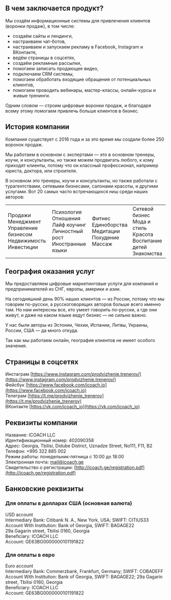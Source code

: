 ## В чем заключается продукт?

Мы создём информационные системы для привлечения клиентов (воронки продаж), в том числе:

- создаём сайты и лендинги,
- настраиваем чат-ботов,
- настраиваем и запускаем рекламу в Facebook, Instagram и ВКонтакте,
- ведём страницы в соцсетях,
- создаём рекламные рассылки,
- помогаем записать продающее видео,
- подключаем CRM системы,
- помогаем обработать входящие обращения от потенциальных клиентов,
- помогаем проводить вебинары, мастер-классы, онлайн-курсы и живые тренинги.

Одним словом — строим цифровые воронки продаж, и благодаря всему этому помогаем привлечь больше клиентов в бизнес.

## История компании

Компания существует с 2016 года и за это время мы создали более 250 воронок продаж.

Мы работаем в основном с экспертами — это в основном тренеры, коучи, и консультанты, но также можем продвигать любого, к кому приходят клиенты, потому что он классный профессионал, например юриста, доктора, или строителя.

В основном это тренеры, коучи и консультанты, но также работали с турагентствами, сетевыми бизнесами, салонами красоты, и другими услугами. Вот 20 самых часто встречающихся ниш среди наших авторов:

<table cellpadding="10" class="mb-3"><tr><td>Продажи<br>Менеджмент<br>Управление бизнесом<br>Недвижимость<br>Инвестиции</td><td>Психология<br>Отношения<br>Лайф коучинг<br>Личностный рост<br>Иностранные языки</td><td>Фитнес<br>Единоборства<br>Медитации<br>Похудение<br>Массаж</td><td>Сетевой бизнес<br>Мода и стиль<br>Красота<br>Воспитание детей<br>Знакомства</td></tr></table>

## География оказания услуг

Мы предоставляем цифровые маркетинговые услуги для компаний и предпринимателей из СНГ, европы, америки и азии.

На сегодняшний день 90% наших клиентов — из России, потому что мы говорим по-русски, а русскоговорящих авторов больше всего именно там. Но нам интересны все, кто умеет говорить по-русски, а где они живут, и даже на каком языке ведут бизнес — не сильно важно.

У нас были авторы из Эстонии, Чехии, Испании, Литвы, Украины, России, США — да много откуда.

Так как мы работаем онлайн, география клиентов не имеет особого значения.

## Страницы в соцсетях

Инстаграм [https://www.instagram.com/prodvizhenie.trenerov/](https://www.instagram.com/prodvizhenie.trenerov/)  
Фейсбук [https://www.facebook.com/icoach.io](https://www.facebook.com/icoach.io)  
Телеграм [https://t.me/prodvizhenie_trenerov](https://t.me/prodvizhenie_trenerov)  
ВКонтакте [https://vk.com/icoach_io](https://vk.com/icoach_io)

## Реквизиты компании

Название: ICOACH LLC  
Идентификационный номер: 402090358  
Адрес: Georgia, Tbilisi, Didube District, Uznadze Street, No111, F11, B2  
Телефон: +995 322 885 002  
Режим работы: понедельник-пятница с 10:00 до 18:00  
Электронная почта: [mail@icoach.ge](mailto:mail@icoach.ge)  
Свидетельство о регистрации: [http://icoach.ge/registration.pdf](http://icoach.ge/registration.pdf)

## Банковские реквизиты

### Для оплаты в долларах США (основная валюта)

USD account  
Intermediary Bank: Citibank N. A., New York, USA; SWIFT: CITIUS33  
Account With Institution: Bank of Georgia, SWIFT: BAGAGE22  
29a Gagarin street, Tbilisi 0160, Georgia  
Beneficiary: ICOACH LLC  
Account: GE63BG0000000101191822

### Для оплаты в евро

Euro account  
Intermediary Bank: Commerzbank, Frankfurt, Germany; SWIFT: COBADEFF  
Account With Institution: Bank of Georgia, SWIFT: BAGAGE22; 29a Gagarin  street, Tbilisi 0160, Georgia  
Beneficiary: ICOACH LLC  
Account: GE63BG0000000101191822

